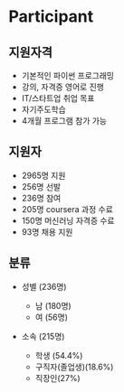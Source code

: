 # Participant

## 지원자격
- 기본적인 파이썬 프로그래밍
- 강의, 자격증 영어로 진행
- IT/스타트업 취업 목표
- 자기주도학습
- 4개월 프로그램 참가 가능

## 지원자
- 2965명 지원
- 256명 선발 
- 236명 참여
- 205명 coursera 과정 수료
- 150명 머신러닝 자격증 수료
- 93명 채용 지원

## 분류
- 성별 (236명)
  - 남 (180명)
  - 여 (56명)
  
- 소속 (215명)
  - 학생 (54.4%)
  - 구직자(졸업생)(18.6%)
  - 직장인(27%)
